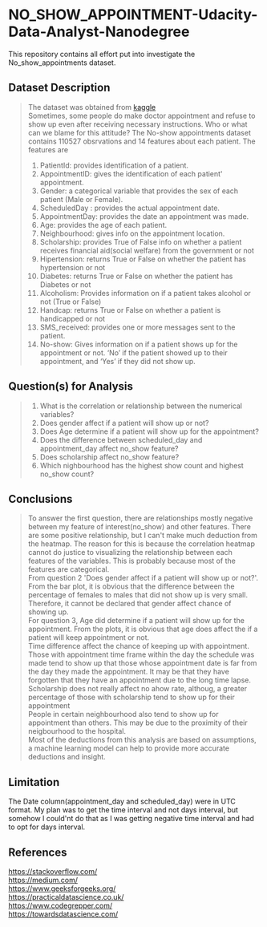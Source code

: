 # NO_SHOW_APPOINTMENT-Udacity-Data-Analyst-Nanodegree
This repository contains all effort put into investigate the No_show_appointments dataset.
## Dataset Description
> The dataset was obtained from [kaggle](https://www.kaggle.com/datasets/joniarroba/noshowappointments) <br/>
> Sometimes, some people do make doctor appointment and refuse to show up even after receiving necessary instructions. Who or what can we blame for this attitude? The No-show appointments dataset contains 110527 obsrvations and 14 features about each patient. The features are
> 1. PatientId: provides identification of a patient.
> 2. AppointmentID: gives the identification of each patient' appointment.
> 3. Gender: a categorical variable that provides the sex of each patient (Male or Female).
> 4. ScheduledDay : provides the actual appointment date.
> 5. AppointmentDay: provides the date an appointment was made.
> 6. Age: provides the age of each patient.
> 7. Neighbourhood: gives info on the appointment location.
> 8. Scholarship: provides True of False info on whether a patient receives financial aid(social welfare) from the government or not
> 9. Hipertension: returns True or False on whether the patient has hypertension or not
> 10. Diabetes: returns True or False on whether the patient has Diabetes or not
> 11. Alcoholism: Provides information on if a patient takes alcohol or not (True or False)
> 12. Handcap: returns True or False on whether a patient is handicapped or not
> 13. SMS_received: provides one or more messages sent to the patient.
> 14. No-show: Gives information on if a patient shows up for the appointment or not. ‘No’ if the patient showed up to their appointment, and ‘Yes’ if they did not show up.

## Question(s) for Analysis
> 1. What is the correlation or relationship between the numerical variables?
> 2. Does gender affect if a patient will show up or not?
> 3. Does Age determine if a patient will show up for the appointment?
> 4. Does the difference between scheduled_day and appointment_day affect no_show feature?
> 5. Does scholarship affect no_show feature?
> 6. Which nighbourhood has the highest show count and highest no_show count?

## Conclusions
> To answer the first question, there are relationships mostly negative between my feature of interest(no_show) and other features. There are some positive relationship, but I can't make much deduction from the heatmap. The reason for this is because the correlation heatmap cannot do justice to visualizing the relationship between each features of the variables. This is probably because most of the features are categorical.<br/>
> From question 2 'Does gender affect if a patient will show up or not?'. From the bar plot, it is obvious that the difference between the percentage of females to males that did not show up is very small. Therefore, it cannot be declared that gender affect chance of showing up.<br/>
> For question 3, Age did determine if a patient will show up for the appointment. From the plots, it is obvious that age does affect the if a patient will keep appointment or not. <br/>
> Time difference affect the chance of keeping up with appointment. Those with appointment time frame within the day the schedule was made tend to show up that those whose appointment date is far from the day they made the appointment. It may be that they have forgotten that they have an appointment due to the long time lapse.<br/>
>Scholarship does not really affect no ahow rate, althoug, a greater percentage of those with scholarship tend to show up for their appointment<br/>
> People in certain neighbourhood also tend to show up for appointment than others. This may be due to the proximity of their neigbourhood to the hospital.<br/>
>Most of the deductions from this analysis are based on assumptions, a machine learning model can help to provide more accurate deductions and insight.

## Limitation
The Date column(appointment_day and scheduled_day) were in UTC format. My plan was to get the time interval and not days interval, but somehow I could'nt do that as I was getting negative time interval and had to opt for days interval.

## References
https://stackoverflow.com/ <br/>
https://medium.com/ <br/>
https://www.geeksforgeeks.org/ <br/>
https://practicaldatascience.co.uk/ <br/>
https://www.codegrepper.com/ <br/>
https://towardsdatascience.com/
